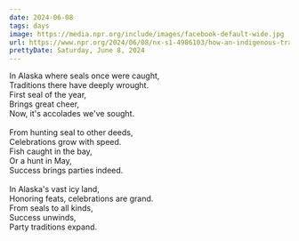 ```yaml
---
date: 2024-06-08
tags: days
image: https://media.npr.org/include/images/facebook-default-wide.jpg
url: https://www.npr.org/2024/06/08/nx-s1-4986103/how-an-indigenous-tradition-that-started-with-catching-seals-has-evolved-in-alaska
prettyDate: Saturday, June 8, 2024
---
```

In Alaska where seals once were caught,<br>Traditions there have deeply wrought.<br>First seal of the year,<br>Brings great cheer,<br>Now, it's accolades we've sought.<br><br>From hunting seal to other deeds,<br>Celebrations grow with speed.<br>Fish caught in the bay,<br>Or a hunt in May,<br>Success brings parties indeed.<br><br>In Alaska's vast icy land,<br>Honoring feats, celebrations are grand.<br>From seals to all kinds,<br>Success unwinds,<br>Party traditions expand.